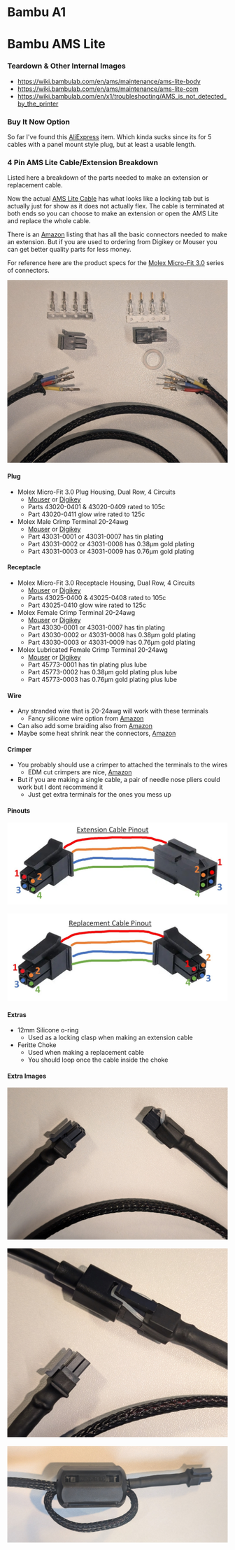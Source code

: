 # Bambu A1


# Bambu AMS Lite

### Teardown & Other Internal Images
- https://wiki.bambulab.com/en/ams/maintenance/ams-lite-body
- https://wiki.bambulab.com/en/ams/maintenance/ams-lite-com
- https://wiki.bambulab.com/en/x1/troubleshooting/AMS_is_not_detected_by_the_printer

### Buy It Now Option
So far I've found this [AliExpress](https://www.aliexpress.us/item/1005004748228756.html) item. Which kinda sucks since its for 5 cables with a panel mount style plug, but at least a usable length.

### 4 Pin AMS Lite Cable/Extension Breakdown
Listed here a breakdown of the parts needed to make an extension or replacement cable.

Now the actual [AMS Lite Cable](https://ca.store.bambulab.com/products/ams-lite-4-pin-cable) has what looks like a locking tab but is actually just for show as it does not actually flex. The cable is terminated at both ends so you can choose to make an extension or open the AMS Lite and replace the whole cable.

There is an [Amazon](https://www.amazon.ca/Molex-Micro-Fit-Circuits-Receptacle-Terminal/dp/B078Q798L9/) listing that has all the basic connectors needed to make an extension. But if you are used to ordering from Digikey or Mouser you can get better quality parts for less money.

For reference here are the product specs for the [Molex Micro-Fit 3.0](files/PS-43045-001.pdf) series of connectors.

![Extension Parts](images/parts_extension.jpg "Extension Parts")

#### Plug
- Molex Micro-Fit 3.0 Plug Housing, Dual Row, 4 Circuits
  - [Mouser](https://www.mouser.ca/c/connectors/headers-wire-housings/?q=43020&m=Molex&mounting%20style=Cable%20Mount%20%2F%20Free%20Hanging&number%20of%20positions=4%20Position&number%20of%20rows=2%20Row&instock=y) or [Digikey](https://www.digikey.ca/en/products/filter/rectangular-connectors/rectangular-connector-housings/319?s=N4IgjCBcoGwJxVAYygMwIYBsDOBTANCAPZQDaIAzACxwBMdIAuoQA4AuUIAymwE4CWAOwDmIAL6EAHJMQgUkDDgLEyIWgAYKYGAHYmrDpG58hoieDiSE0OWix5CJSOXVNztMDtqz5ihyuc1fRB2TgARIgBXACNMXHFCAFoIG197ZSdyWgo3JKofOyVHVQBWWioYNzExIA)
  - Parts 43020-0401 & 43020-0409 rated to 105c
  - Part 43020-0411 glow wire rated to 125c
- Molex Male Crimp Terminal 20-24awg
  - [Mouser](https://www.mouser.ca/c/connectors/headers-wire-housings/?m=Molex&series=43031&tradename=Micro-Fit%203.0&wire%20gauge=24%20AWG%20to%2020%20AWG&instock=y) or [Digikey](https://www.digikey.ca/en/products/filter/rectangular-connectors/rectangular-connector-contacts/331?s=N4IgjCBcoOwBxVAYygMwIYBsDOBTANCAPZQDa4ALGGAEwIC6hADgC5QgDKLATgJYB2AcxABfQmACccCYhApIGHAWJkQABhD0xIALQRoctFjyESkcjQDMm7Toqz5ikyvMgArG7ANbNB1B4Arspm5G42IiJAA)
  - Part 43031-0001 or 43031-0007 has tin plating
  - Part 43031-0002 or 43031-0008 has 0.38µm gold plating
  - Part 43031-0003 or 43031-0009 has 0.76µm gold plating

#### Receptacle
- Molex Micro-Fit 3.0 Receptacle Housing, Dual Row, 4 Circuits
  - [Mouser](https://www.mouser.ca/c/connectors/headers-wire-housings/?m=Molex&number%20of%20positions=4%20Position&number%20of%20rows=2%20Row&pitch=3%20mm%20%280.118%20in%29&product=Wire%20Housings&tradename=Micro-Fit%203.0&type=Receptacle%20Housings&instock=y) or [Digikey](https://www.digikey.ca/en/products/filter/rectangular-connectors/rectangular-connector-housings/319?s=N4IgjCBcoEwBxVAYygMwIYBsDOBTANCAPZQDaIAzAJwxUBsADCALqEAOALlCAMocBOASwB2AcxABfQnSqIQKSBhwFiZSgBYaNFuy6ReAkeKkg4CaPLRY8hEpHIwGFMHQDsOkJ258hYyYQBWMBg5BSUbVXsNOgCYjy99HyN-cCo4WQsw6xU7ciZmExgwVxDMq2VbNRDWTz0QABEiAFcAI0xcFIBaCDLFbMqomAoWE071UPKI3JAAmFc6EYkJIA)
  - Parts 43025-0400 & 43025-0408 rated to 105c
  - Part 43025-0410 glow wire rated to 125c
- Molex Female Crimp Terminal 20-24awg
  - [Mouser](https://www.mouser.ca/c/connectors/terminals/?m=Molex&product=Terminals&series=43030&tradename=Micro-Fit%203.0&instock=y) or [Digikey](https://www.digikey.ca/en/products/filter/rectangular-connectors/rectangular-connector-contacts/331?s=N4IgjCBcoOwBxVAYygMwIYBsDOBTANCAPZQDa4ALGGAEwIC6hADgC5QgDKLATgJYB2AcxABfQmACccCYhApIGHAWJkQABhD0xIALQRoctFjyESkcjQDMm7Toqz5ikyvMgArG7j2tIkUA)
  - Part 43030-0001 or 43031-0007 has tin plating
  - Part 43030-0002 or 43031-0008 has 0.38µm gold plating
  - Part 43030-0003 or 43031-0009 has 0.76µm gold plating
- Molex Lubricated Female Crimp Terminal 20-24awg
  - [Mouser](https://www.mouser.ca/c/?q=45773-0001) or [Digikey](https://www.digikey.ca/en/products/filter/rectangular-connectors/rectangular-connector-contacts/331?s=N4IgjCBcoOwBxVAYygMwIYBsDOBTANCAPZQDa4ALGGAEwIC6hADgC5QgDKLATgJYB2AcxABfQmACccCYhApIGHAWJkQABhD0xIALQRoctFjyESkcjQDMm7Toqz5ikyvMhLANgCsl61pEigA)
  - Part 45773-0001 has tin plating plus lube
  - Part 45773-0002 has 0.38µm gold plating plus lube
  - Part 45773-0003 has 0.76µm gold plating plus lube


#### Wire
- Any stranded wire that is 20-24awg will work with these terminals
  - Fancy silicone wire option from [Amazon](https://www.amazon.ca/dp/B073RDG2J6?th=1)
- Can also add some braiding also from [Amazon](https://www.amazon.ca/dp/B07FTQ7HM6?th=1)
- Maybe some heat shrink near the connectors, [Amazon](https://www.amazon.ca/900PCS-Heat-Shrink-Tubing-Protector/dp/B09MQ9815Q/)

#### Crimper
- You probably should use a crimper to attached the terminals to the wires
  - EDM cut crimpers are nice, [Amazon](https://www.amazon.ca/gp/product/B086YG8NQB/)
- But if you are making a single cable, a pair of needle nose pliers could work but I dont recommend it
  - Just get extra terminals for the ones you mess up

#### Pinouts
![Extension Pinout](images/pinout_extension.jpg "Extension Pinout")
<br><br>![Replacement Pinout](images/pinout_replacement.jpg "Replacement Pinout")

#### Extras
- 12mm Silicone o-ring
  - Used as a locking clasp when making an extension cable
- Feritte Choke
  - Used when making a replacement cable
  - You should loop once the cable inside the choke

#### Extra Images
![Extension Ends](images/extension_ends.jpg "Extension Ends")
<br><br>![Extension Connection](images/extension_connection.jpg "Extension Connection")
<br><br>![Replacement Ferrite Choke](images/replacement_ferrite.jpg "Replacement Ferrite Choke")
